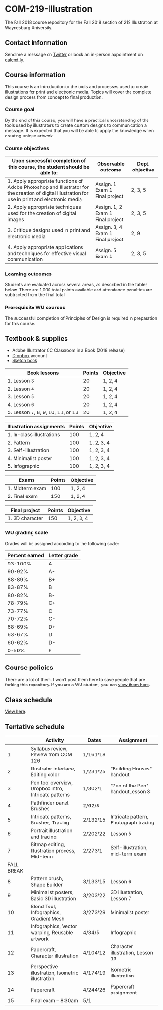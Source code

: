 # COM-219-Illustration
The Fall 2018 course repository for the Fall 2018 section of 219 Illustration at Waynesburg University.

## Contact information

Send me a message on [Twitter](https://twitter.com/shermandy) or book an in-person appointment on [calend.ly](https://calendly.com/drsherman).

## Course information

This course is an introduction to the tools and processes used to create illustrations for print and electronic media.  Topics will cover the complete design process from concept to final production.

### Course goal

By the end of this course, you will have a practical understanding of the tools used by illustrators to create custom designs to communication a message. It is expected that you will be able to apply the knowledge when creating unique artwork.

### Course objectives

| Upon successful completion of this course, the student should be able to: | Observable outcome | Dept. objective |
| --- | --- | --- |
| 1. Apply appropriate functions of Adobe Photoshop and Illustrator for the creation of digital illustration for use in print and electronic media | Assign. 1<br/>Exam 1<br/>Final project | 2, 3, 5 |
| 2. Apply appropriate techniques used for the creation of digital images | Assign. 1, 2<br/>Exam 1<br/>Final project | 2, 3, 5 |
| 3. Critique designs used in print and electronic media | Assign. 3, 4<br/>Exam 1<br/>Final project | 2, 9 |
| 4. Apply appropriate applications and techniques for effective visual communication | Assign. 5<br/>Exam 1 | 2, 3, 5 |

### Learning outcomes

Students are evaluated across several areas, as described in the tables below. There are 1,000 total points available and attendance penalties are subtracted from the final total.

### Prerequisite WU courses

The successful completion of Principles of Design is required in preparation for this course.

## Textbook &amp; supplies

* Adobe Illustrator CC Classroom in a Book (2018 release)
* [Dropbox](https://dropbox.com) account
* [Sketch book](https://www.amazon.com/s/ref=sr_nr_n_1?fst=as%3Aoff&rh=n%3A8090734011%2Ck%3Asketchbook&sort=review-rank&keywords=sketchbook&ie=UTF8&qid=1535025377&rnid=2941120011)

| Book lessons | Points | Objective |
| --- | --- | --- |
| 1. Lesson 3 | 20 | 1, 2, 4 |
| 2. Lesson 4 | 20 | 1, 2, 4 |
| 3. Lesson 5 | 20 | 1, 2, 4 |
| 4. Lesson 6 | 20 | 1, 2, 4 |
| 5. Lesson 7, 8, 9, 10, 11, or 13 | 20 | 1, 2, 4 |

| Illustration assignments | Points | Objective |
| --- | --- | --- |
| 1. In-class illustrations | 100 | 1, 2, 4 |
| 2. Pattern | 100 | 1, 2, 3, 4 |
| 3. Self-illustration | 100 | 1, 2, 3, 4 |
| 4. Minimalist poster | 100 | 1, 2, 3, 4 |
| 5. Infographic | 100 | 1, 2, 3, 4 |

| Exams | Points | Objective |
| --- | --- | --- |
| 1. Midterm exam | 100 | 1, 2, 4 |
| 2. Final exam | 150 | 1, 2, 4 |

| Final project | Points | Objective |
| --- | --- | --- |
| 1. 3D character | 150 | 1, 2, 3, 4 |

### WU grading scale

Grades will be assigned according to the following scale:

| Percent earned | Letter grade |
| -------------- | ------------ |
| 93-100%        | A            | 
| 90-92%         | A-           |
| 88-89%         | B+           |
| 83-87%         | B            |
| 80-82%         | B-           |
| 78-79%         | C+           |
| 73-77%         | C            |
| 70-72%         | C-           |
| 68-69%         | D+           |
| 63-67%         | D            |
| 60-62%         | D-           |
| 0-59%          | F            |

## Course policies

There are a lot of them. I won't post them here to save people that are forking this repository. If you are a WU student, you can [view them here](course-policies.md).

## Class schedule

[View here](class-schedule.md).

## Tentative schedule

|   | Activity | Dates | Assignment |
| --- | --- | --- | --- |
| 1 | Syllabus review, Review from COM 126 | 1/161/18 |   |
| 2 | Illustrator interface, Editing color | 1/231/25 | &quot;Building Houses&quot; handout |
| 3 | Pen tool overview, Dropbox intro, Intricate patterns | 1/302/1 | &quot;Zen of the Pen&quot; handoutLesson 3 |
| 4 | Pathfinder panel, Brushes | 2/62/8 |   |
| 5 | Intricate patterns, Brushes, Tracing | 2/132/15 | Intricate pattern, Photograph tracing |
| 6 | Portrait illustration and tracing | 2/202/22 | Lesson 5 |
| 7 | Bitmap editing, Illustration process, Mid-term | 2/273/1 | Self-illustration, mid-term exam |
| FALL BREAK | | | |
| 8 | Pattern brush, Shape Builder | 3/133/15 | Lesson 6 |
| 9 | Minimalist posters, Basic 3D illustration | 3/203/22 | 3D illustration, Lesson 7 |
| 10 | Blend Tool, Infographics, Gradient Mesh | 3/273/29 | Minimalist poster |
| 11 | Infographics, Vector warping, Reusable artwork | 4/34/5 | Infographic |
| 12 | Papercraft, Character illustration | 4/104/12 | Character illustration, Lesson 13 |
| 13 | Perspective illustration, Isometric illustration | 4/174/19 | Isometric illustration |
| 14 | Papercraft | 4/244/26 | Papercraft assignment |
| 15 | Final exam – 8:30am | 5/1 |   |

